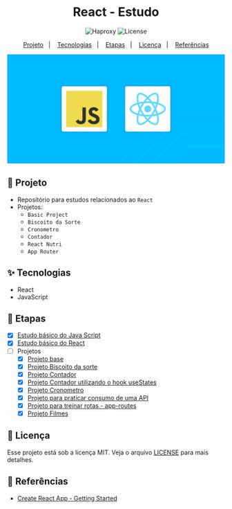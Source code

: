 <h1 align="center">React - Estudo</h1>

<p align="center">
  <img alt="Haproxy" src="https://img.shields.io/static/v1?label=Frontend&message=React&color=8257E5&labelColor=000000"  />
  <img alt="License" src="https://img.shields.io/static/v1?label=license&message=MIT&color=49AA26&labelColor=000000">
</p>

<p align="center">
  <a href="#-projeto">Projeto</a>&nbsp;&nbsp;&nbsp;|&nbsp;&nbsp;&nbsp;
  <a href="#-tecnologias">Tecnologias</a>&nbsp;&nbsp;&nbsp;|&nbsp;&nbsp;&nbsp;
  <a href="#-etapas">Etapas</a>&nbsp;&nbsp;&nbsp;|&nbsp;&nbsp;&nbsp;
  <a href="#-licença">Licença</a>&nbsp;&nbsp;&nbsp;|&nbsp;&nbsp;&nbsp;
  <a href="#-referências">Referências</a>
</p>

<p align="center">
  <img alt="react" src="images/javascript-react.png">
</p>

## 🌱 Projeto

- Repositório para estudos relacionados ao `React`
- Projetos:
    - `Basic Project`
    - `Biscoito da Sorte`
    - `Cronometro`
    - `Contador`
    - `React Nutri`
    - `App Router`
    
## ✨ Tecnologias

- React
- JavaScript

## 🚀 Etapas

- [x] [Estudo básico do Java Script](./base/Readme.md)
- [x] [Estudo básico do React](./base/Readme.md)
- [ ] Projetos
    - [x] [Projeto base](./basic-project/README.md)
    - [x] [Projeto Biscoito da sorte](./biscoitodasorte/README.md)
    - [x] [Projeto Contador](./contador/README.md)
    - [x] [Projeto Contador utilizando o hook useStates](./contador-usestate/README.md)
    - [x] [Projeto Cronometro](./cronometro/README.md)
    - [x] [Projeto para praticar consumo de uma API](./blog-nutri/README.md)
    - [x] [Projeto para treinar rotas - app-routes](./app-router/README.md)
    - [x] [Projeto Filmes](./filmes/README.md)

## 📄 Licença
Esse projeto está sob a licença MIT. Veja o arquivo [LICENSE](LICENSE) para mais detalhes.

## 🙇 Referências
- [ Create React App - Getting Started](https://create-react-app.dev/docs/getting-started/)